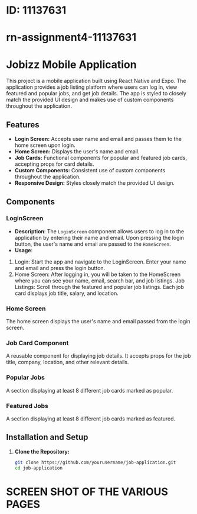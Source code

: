 # ID: 11137631
# rn-assignment4-11137631
# Jobizz Mobile Application

This project is a mobile application built using React Native and Expo. The application provides a job listing platform where users can log in, view featured and popular jobs, and get job details. The app is styled to closely match the provided UI design and makes use of custom components throughout the application.

## Features

- **Login Screen:** Accepts user name and email and passes them to the home screen upon login.
- **Home Screen:** Displays the user's name and email.
- **Job Cards:** Functional components for popular and featured job cards, accepting props for card details.
- **Custom Components:** Consistent use of custom components throughout the application.
- **Responsive Design:** Styles closely match the provided UI design.


## Components

### LoginScreen
- **Description**: The `LoginScreen` component allows users to log in to the application by entering their name and email. Upon pressing the login button, the user's name and email are passed to the `HomeScreen`.
- **Usage**:
 1. Login: Start the app and navigate to the LoginScreen. Enter your name and email and press the login button.
 2. Home Screen: After logging in, you will be taken to the HomeScreen where you can see your name, email, search bar, and job listings.
Job Listings: Scroll through the featured and popular job listings. Each job card displays job title, salary, and location.

### Home Screen

The home screen displays the user's name and email passed from the login screen.

### Job Card Component

A reusable component for displaying job details. It accepts props for the job title, company, location, and other relevant details.

### Popular Jobs

A section displaying at least 8 different job cards marked as popular.

### Featured Jobs

A section displaying at least 8 different job cards marked as featured.

## Installation and Setup

1. **Clone the Repository:**

   ```bash
   git clone https://github.com/yourusername/job-application.git
   cd job-application

# SCREEN SHOT OF THE VARIOUS PAGES

